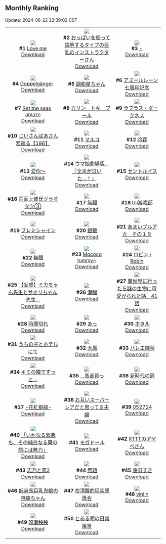 ## Monthly Ranking
Update: 2024-06-22 22:39:02 CST

|      |      |      |
| :----: | :----: | :----: |
| ![](https://i.pixiv.re/c/240x480/img-master/img/2024/05/25/00/22/39/119019483_p0_master1200.jpg)<br>**#1** [Love me](https://www.pixiv.net/artworks/119019483)<br>[Download](https://i.pixiv.re/img-original/img/2024/05/25/00/22/39/119019483_p0.jpg) | ![](https://i.pixiv.re/c/240x480/img-master/img/2024/05/25/19/45/56/119040928_p0_master1200.jpg)<br>**#2** [おっぱいを使って説明するタイプの巨乳のインストラクターさん](https://www.pixiv.net/artworks/119040928)<br>[Download](https://i.pixiv.re/img-original/img/2024/05/25/19/45/56/119040928_p0.jpg) | ![](https://i.pixiv.re/c/240x480/img-master/img/2024/05/25/00/00/13/119018330_p0_master1200.jpg)<br>**#3** [-](https://www.pixiv.net/artworks/119018330)<br>[Download](https://i.pixiv.re/img-original/img/2024/05/25/00/00/13/119018330_p0.jpg) |
| ![](https://i.pixiv.re/c/240x480/img-master/img/2024/05/24/00/00/58/118990878_p0_master1200.jpg)<br>**#4** [Doppelgänger](https://www.pixiv.net/artworks/118990878)<br>[Download](https://i.pixiv.re/img-original/img/2024/05/24/00/00/58/118990878_p0.png) | ![](https://i.pixiv.re/c/240x480/img-master/img/2024/05/25/20/27/16/119042189_p0_master1200.jpg)<br>**#5** [調和星ちゃん](https://www.pixiv.net/artworks/119042189)<br>[Download](https://i.pixiv.re/img-original/img/2024/05/25/20/27/16/119042189_p0.jpg) | ![](https://i.pixiv.re/c/240x480/img-master/img/2024/05/25/18/00/12/119038039_p0_master1200.jpg)<br>**#6** [アズールレーン七周年記念](https://www.pixiv.net/artworks/119038039)<br>[Download](https://i.pixiv.re/img-original/img/2024/05/25/18/00/12/119038039_p0.jpg) |
| ![](https://i.pixiv.re/c/240x480/img-master/img/2024/05/26/02/29/37/119052985_p0_master1200.jpg)<br>**#7** [Set the seas ablaze](https://www.pixiv.net/artworks/119052985)<br>[Download](https://i.pixiv.re/img-original/img/2024/05/26/02/29/37/119052985_p0.png) | ![](https://i.pixiv.re/c/240x480/img-master/img/2024/05/26/08/00/11/119057928_p0_master1200.jpg)<br>**#8** [カリン　トキ　プール](https://www.pixiv.net/artworks/119057928)<br>[Download](https://i.pixiv.re/img-original/img/2024/05/26/08/00/11/119057928_p0.jpg) | ![](https://i.pixiv.re/c/240x480/img-master/img/2024/05/25/17/55/16/119037870_p0_master1200.jpg)<br>**#9** [ラプラス・ダークネス](https://www.pixiv.net/artworks/119037870)<br>[Download](https://i.pixiv.re/img-original/img/2024/05/25/17/55/16/119037870_p0.png) |
| ![](https://i.pixiv.re/c/240x480/img-master/img/2024/05/25/11/19/23/119029571_p0_master1200.jpg)<br>**#10** [じいさんばあさん若返る【198】](https://www.pixiv.net/artworks/119029571)<br>[Download](https://i.pixiv.re/img-original/img/2024/05/25/11/19/23/119029571_p0.png) | ![](https://i.pixiv.re/c/240x480/img-master/img/2024/05/25/00/40/16/119020041_p0_master1200.jpg)<br>**#11** [マルコ](https://www.pixiv.net/artworks/119020041)<br>[Download](https://i.pixiv.re/img-original/img/2024/05/25/00/40/16/119020041_p0.jpg) | ![](https://i.pixiv.re/c/240x480/img-master/img/2024/05/23/16/36/47/118978256_p0_master1200.jpg)<br>**#12** [吟霖](https://www.pixiv.net/artworks/118978256)<br>[Download](https://i.pixiv.re/img-original/img/2024/05/23/16/36/47/118978256_p0.jpg) |
| ![](https://i.pixiv.re/c/240x480/img-master/img/2024/05/24/23/13/42/119016749_p0_master1200.jpg)<br>**#13** [爱你～](https://www.pixiv.net/artworks/119016749)<br>[Download](https://i.pixiv.re/img-original/img/2024/05/24/23/13/42/119016749_p0.jpg) | ![](https://i.pixiv.re/c/240x480/img-master/img/2024/05/24/21/20/28/119012934_p0_master1200.jpg)<br>**#14** [ウマ娘劇場版、『全米が泣いた…！』](https://www.pixiv.net/artworks/119012934)<br>[Download](https://i.pixiv.re/img-original/img/2024/05/24/21/20/28/119012934_p0.png) | ![](https://i.pixiv.re/c/240x480/img-master/img/2024/05/23/19/37/10/118982240_p0_master1200.jpg)<br>**#15** [セントルイス](https://www.pixiv.net/artworks/118982240)<br>[Download](https://i.pixiv.re/img-original/img/2024/05/23/19/37/10/118982240_p0.jpg) |
| ![](https://i.pixiv.re/c/240x480/img-master/img/2024/05/25/21/53/28/119045029_p0_master1200.jpg)<br>**#16** [画面上彼氏ヅラオタク③](https://www.pixiv.net/artworks/119045029)<br>[Download](https://i.pixiv.re/img-original/img/2024/05/25/21/53/28/119045029_p0.jpg) | ![](https://i.pixiv.re/c/240x480/img-master/img/2024/05/25/00/25/09/119019542_p0_master1200.jpg)<br>**#17** [無題](https://www.pixiv.net/artworks/119019542)<br>[Download](https://i.pixiv.re/img-original/img/2024/05/25/00/25/09/119019542_p0.png) | ![](https://i.pixiv.re/c/240x480/img-master/img/2024/05/25/19/03/10/119039800_p0_master1200.jpg)<br>**#18** [tnl游戏部](https://www.pixiv.net/artworks/119039800)<br>[Download](https://i.pixiv.re/img-original/img/2024/05/25/19/03/10/119039800_p0.png) |
| ![](https://i.pixiv.re/c/240x480/img-master/img/2024/05/26/00/12/59/119050273_p0_master1200.jpg)<br>**#19** [ブレミシャイン](https://www.pixiv.net/artworks/119050273)<br>[Download](https://i.pixiv.re/img-original/img/2024/05/26/00/12/59/119050273_p0.jpg) | ![](https://i.pixiv.re/c/240x480/img-master/img/2024/05/24/00/00/24/118990747_p0_master1200.jpg)<br>**#20** [銀狼](https://www.pixiv.net/artworks/118990747)<br>[Download](https://i.pixiv.re/img-original/img/2024/05/24/00/00/24/118990747_p0.jpg) | ![](https://i.pixiv.re/c/240x480/img-master/img/2024/05/25/00/00/23/119018374_p0_master1200.jpg)<br>**#21** [あまいブルアカ　その１９](https://www.pixiv.net/artworks/119018374)<br>[Download](https://i.pixiv.re/img-original/img/2024/05/25/00/00/23/119018374_p0.png) |
| ![](https://i.pixiv.re/c/240x480/img-master/img/2024/05/25/00/25/51/119019567_p0_master1200.jpg)<br>**#22** [無題](https://www.pixiv.net/artworks/119019567)<br>[Download](https://i.pixiv.re/img-original/img/2024/05/25/00/25/51/119019567_p0.png) | ![](https://i.pixiv.re/c/240x480/img-master/img/2024/05/24/06/08/49/118996913_p0_master1200.jpg)<br>**#23** [Mococo tummy~](https://www.pixiv.net/artworks/118996913)<br>[Download](https://i.pixiv.re/img-original/img/2024/05/24/06/08/49/118996913_p0.png) | ![](https://i.pixiv.re/c/240x480/img-master/img/2024/05/25/04/14/57/119023903_p0_master1200.jpg)<br>**#24** [ロビン \ Robin](https://www.pixiv.net/artworks/119023903)<br>[Download](https://i.pixiv.re/img-original/img/2024/05/25/04/14/57/119023903_p0.png) |
| ![](https://i.pixiv.re/c/240x480/img-master/img/2024/05/23/19/19/35/118981793_p0_master1200.jpg)<br>**#25** [【妄想】ミカちゃん先生とサオリちゃん先生…](https://www.pixiv.net/artworks/118981793)<br>[Download](https://i.pixiv.re/img-original/img/2024/05/23/19/19/35/118981793_p0.png) | ![](https://i.pixiv.re/c/240x480/img-master/img/2024/05/23/19/24/43/118981923_p0_master1200.jpg)<br>**#26** [潮騒](https://www.pixiv.net/artworks/118981923)<br>[Download](https://i.pixiv.re/img-original/img/2024/05/23/19/24/43/118981923_p0.jpg) | ![](https://i.pixiv.re/c/240x480/img-master/img/2024/05/25/00/01/28/119018585_p0_master1200.jpg)<br>**#27** [異世界に行ったら謎の生物に可愛がられた話　41話](https://www.pixiv.net/artworks/119018585)<br>[Download](https://i.pixiv.re/img-original/img/2024/05/25/00/01/28/119018585_p0.jpg) |
| ![](https://i.pixiv.re/c/240x480/img-master/img/2024/05/23/18/00/08/118979828_p0_master1200.jpg)<br>**#28** [時間切れ](https://www.pixiv.net/artworks/118979828)<br>[Download](https://i.pixiv.re/img-original/img/2024/05/23/18/00/08/118979828_p0.png) | ![](https://i.pixiv.re/c/240x480/img-master/img/2024/05/24/18/06/26/119007307_p0_master1200.jpg)<br>**#29** [あっ](https://www.pixiv.net/artworks/119007307)<br>[Download](https://i.pixiv.re/img-original/img/2024/05/24/18/06/26/119007307_p0.png) | ![](https://i.pixiv.re/c/240x480/img-master/img/2024/05/23/00/14/56/118964463_p0_master1200.jpg)<br>**#30** [ホタル](https://www.pixiv.net/artworks/118964463)<br>[Download](https://i.pixiv.re/img-original/img/2024/05/23/00/14/56/118964463_p0.jpg) |
| ![](https://i.pixiv.re/c/240x480/img-master/img/2024/05/26/00/12/38/119050261_p0_master1200.jpg)<br>**#31** [うちの子とホテルにて](https://www.pixiv.net/artworks/119050261)<br>[Download](https://i.pixiv.re/img-original/img/2024/05/26/00/12/38/119050261_p0.png) | ![](https://i.pixiv.re/c/240x480/img-master/img/2024/05/25/00/00/26/119018386_p0_master1200.jpg)<br>**#32** [大鳳](https://www.pixiv.net/artworks/119018386)<br>[Download](https://i.pixiv.re/img-original/img/2024/05/25/00/00/26/119018386_p0.jpg) | ![](https://i.pixiv.re/c/240x480/img-master/img/2024/05/26/18/49/31/119070098_p0_master1200.jpg)<br>**#33** [バレエ練習](https://www.pixiv.net/artworks/119070098)<br>[Download](https://i.pixiv.re/img-original/img/2024/05/26/18/49/31/119070098_p0.jpg) |
| ![](https://i.pixiv.re/c/240x480/img-master/img/2024/05/25/00/02/58/119018720_p0_master1200.jpg)<br>**#34** [キミの隣でずっと…](https://www.pixiv.net/artworks/119018720)<br>[Download](https://i.pixiv.re/img-original/img/2024/05/25/00/02/58/119018720_p0.jpg) | ![](https://i.pixiv.re/c/240x480/img-master/img/2024/05/24/00/04/31/118991122_p0_master1200.jpg)<br>**#35** […高音質っ](https://www.pixiv.net/artworks/118991122)<br>[Download](https://i.pixiv.re/img-original/img/2024/05/24/00/04/31/118991122_p0.png) | ![](https://i.pixiv.re/c/240x480/img-master/img/2024/05/23/20/56/23/118984457_p0_master1200.jpg)<br>**#36** [新時代の扉](https://www.pixiv.net/artworks/118984457)<br>[Download](https://i.pixiv.re/img-original/img/2024/05/23/20/56/23/118984457_p0.png) |
| ![](https://i.pixiv.re/c/240x480/img-master/img/2024/05/25/18/00/14/119038047_p0_master1200.jpg)<br>**#37** [-花紅柳緑-](https://www.pixiv.net/artworks/119038047)<br>[Download](https://i.pixiv.re/img-original/img/2024/05/25/18/00/14/119038047_p0.png) | ![](https://i.pixiv.re/c/240x480/img-master/img/2024/05/25/00/11/58/119019094_p0_master1200.jpg)<br>**#38** [お互いスーパーレアだと思ってる夫婦](https://www.pixiv.net/artworks/119019094)<br>[Download](https://i.pixiv.re/img-original/img/2024/05/25/00/11/58/119019094_p0.jpg) | ![](https://i.pixiv.re/c/240x480/img-master/img/2024/05/27/21/19/14/119106283_p0_master1200.jpg)<br>**#39** [052724](https://www.pixiv.net/artworks/119106283)<br>[Download](https://i.pixiv.re/img-original/img/2024/05/27/21/19/14/119106283_p0.jpg) |
| ![](https://i.pixiv.re/c/240x480/img-master/img/2024/05/24/07/30/01/118997810_p0_master1200.jpg)<br>**#40** [「いかなる邪悪も、その純白なる翼の前には無力」](https://www.pixiv.net/artworks/118997810)<br>[Download](https://i.pixiv.re/img-original/img/2024/05/24/07/30/01/118997810_p0.jpg) | ![](https://i.pixiv.re/c/240x480/img-master/img/2024/05/27/19/26/25/119102798_p0_master1200.jpg)<br>**#41** [モガドール](https://www.pixiv.net/artworks/119102798)<br>[Download](https://i.pixiv.re/img-original/img/2024/05/27/19/26/25/119102798_p0.jpg) | ![](https://i.pixiv.re/c/240x480/img-master/img/2024/05/23/00/25/15/118964789_p0_master1200.jpg)<br>**#42** [RTTTのアヤベさん](https://www.pixiv.net/artworks/118964789)<br>[Download](https://i.pixiv.re/img-original/img/2024/05/23/00/25/15/118964789_p0.png) |
| ![](https://i.pixiv.re/c/240x480/img-master/img/2024/05/26/00/06/49/119050020_p0_master1200.jpg)<br>**#43** [志乃と恋2](https://www.pixiv.net/artworks/119050020)<br>[Download](https://i.pixiv.re/img-original/img/2024/05/26/00/06/49/119050020_p0.jpg) | ![](https://i.pixiv.re/c/240x480/img-master/img/2024/05/26/00/45/40/119051368_p0_master1200.jpg)<br>**#44** [無題](https://www.pixiv.net/artworks/119051368)<br>[Download](https://i.pixiv.re/img-original/img/2024/05/26/00/45/40/119051368_p0.png) | ![](https://i.pixiv.re/c/240x480/img-master/img/2024/05/23/11/44/04/118973809_p0_master1200.jpg)<br>**#45** [藤田すき](https://www.pixiv.net/artworks/118973809)<br>[Download](https://i.pixiv.re/img-original/img/2024/05/23/11/44/04/118973809_p0.png) |
| ![](https://i.pixiv.re/c/240x480/img-master/img/2024/05/26/19/50/46/119073739_p0_master1200.jpg)<br>**#46** [低身長巨乳鬼娘の暁璃ちゃん](https://www.pixiv.net/artworks/119073739)<br>[Download](https://i.pixiv.re/img-original/img/2024/05/26/19/50/46/119073739_p0.png) | ![](https://i.pixiv.re/c/240x480/img-master/img/2024/05/25/00/01/04/119018537_p0_master1200.jpg)<br>**#47** [在清醒的现实里再会](https://www.pixiv.net/artworks/119018537)<br>[Download](https://i.pixiv.re/img-original/img/2024/05/25/00/01/04/119018537_p0.jpg) | ![](https://i.pixiv.re/c/240x480/img-master/img/2024/05/26/18/33/39/119071465_p0_master1200.jpg)<br>**#48** [yinlin](https://www.pixiv.net/artworks/119071465)<br>[Download](https://i.pixiv.re/img-original/img/2024/05/26/18/33/39/119071465_p0.png) |
| ![](https://i.pixiv.re/c/240x480/img-master/img/2024/05/23/17/42/55/118979468_p0_master1200.jpg)<br>**#49** [鸣潮秧秧](https://www.pixiv.net/artworks/118979468)<br>[Download](https://i.pixiv.re/img-original/img/2024/05/23/17/42/55/118979468_p0.jpg) | ![](https://i.pixiv.re/c/240x480/img-master/img/2024/05/24/19/39/36/119009700_p0_master1200.jpg)<br>**#50** [とある朝の日常風景](https://www.pixiv.net/artworks/119009700)<br>[Download](https://i.pixiv.re/img-original/img/2024/05/24/19/39/36/119009700_p0.png) |
|      |
